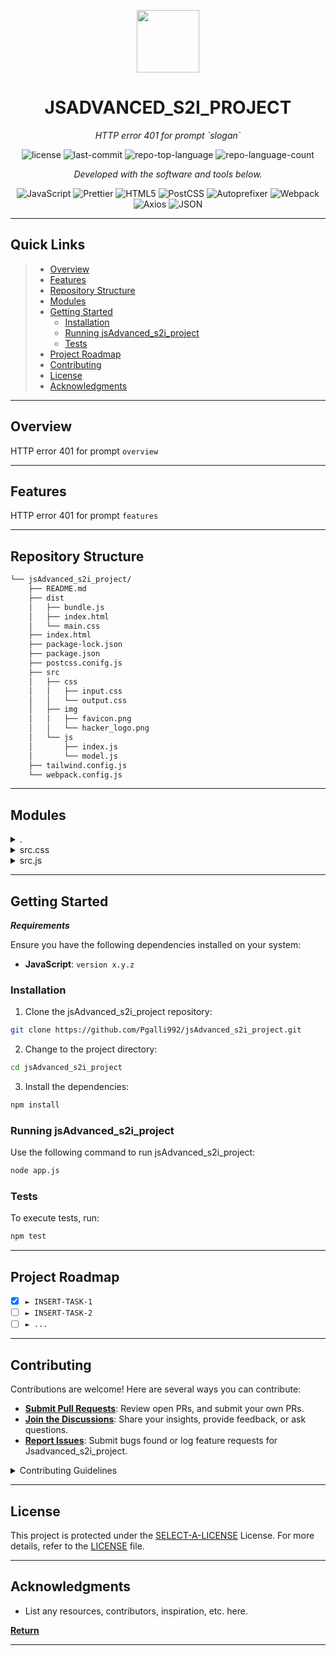 <p align="center">
  <img src="https://cdn-icons-png.flaticon.com/512/6295/6295417.png" width="100" />
</p>
<p align="center">
    <h1 align="center">JSADVANCED_S2I_PROJECT</h1>
</p>
<p align="center">
    <em>HTTP error 401 for prompt `slogan`</em>
</p>
<p align="center">
	<img src="https://img.shields.io/github/license/Pgalli992/jsAdvanced_s2i_project.git?style=flat&color=0080ff" alt="license">
	<img src="https://img.shields.io/github/last-commit/Pgalli992/jsAdvanced_s2i_project.git?style=flat&logo=git&logoColor=white&color=0080ff" alt="last-commit">
	<img src="https://img.shields.io/github/languages/top/Pgalli992/jsAdvanced_s2i_project.git?style=flat&color=0080ff" alt="repo-top-language">
	<img src="https://img.shields.io/github/languages/count/Pgalli992/jsAdvanced_s2i_project.git?style=flat&color=0080ff" alt="repo-language-count">
<p>
<p align="center">
		<em>Developed with the software and tools below.</em>
</p>
<p align="center">
	<img src="https://img.shields.io/badge/JavaScript-F7DF1E.svg?style=flat&logo=JavaScript&logoColor=black" alt="JavaScript">
	<img src="https://img.shields.io/badge/Prettier-F7B93E.svg?style=flat&logo=Prettier&logoColor=black" alt="Prettier">
	<img src="https://img.shields.io/badge/HTML5-E34F26.svg?style=flat&logo=HTML5&logoColor=white" alt="HTML5">
	<img src="https://img.shields.io/badge/PostCSS-DD3A0A.svg?style=flat&logo=PostCSS&logoColor=white" alt="PostCSS">
	<img src="https://img.shields.io/badge/Autoprefixer-DD3735.svg?style=flat&logo=Autoprefixer&logoColor=white" alt="Autoprefixer">
	<img src="https://img.shields.io/badge/Webpack-8DD6F9.svg?style=flat&logo=Webpack&logoColor=black" alt="Webpack">
	<img src="https://img.shields.io/badge/Axios-5A29E4.svg?style=flat&logo=Axios&logoColor=white" alt="Axios">
	<img src="https://img.shields.io/badge/JSON-000000.svg?style=flat&logo=JSON&logoColor=white" alt="JSON">
</p>
<hr>

## Quick Links

> - [ Overview](#-overview)
> - [ Features](#-features)
> - [ Repository Structure](#-repository-structure)
> - [ Modules](#-modules)
> - [ Getting Started](#-getting-started)
>   - [ Installation](#-installation)
>   - [ Running jsAdvanced_s2i_project](#-running-jsAdvanced_s2i_project)
>   - [ Tests](#-tests)
> - [ Project Roadmap](#-project-roadmap)
> - [ Contributing](#-contributing)
> - [ License](#-license)
> - [ Acknowledgments](#-acknowledgments)

---

## Overview

HTTP error 401 for prompt `overview`

---

## Features

HTTP error 401 for prompt `features`

---

## Repository Structure

```sh
└── jsAdvanced_s2i_project/
    ├── README.md
    ├── dist
    │   ├── bundle.js
    │   ├── index.html
    │   └── main.css
    ├── index.html
    ├── package-lock.json
    ├── package.json
    ├── postcss.conifg.js
    ├── src
    │   ├── css
    │   │   ├── input.css
    │   │   └── output.css
    │   ├── img
    │   │   ├── favicon.png
    │   │   └── hacker_logo.png
    │   └── js
    │       ├── index.js
    │       └── model.js
    ├── tailwind.config.js
    └── webpack.config.js
```

---

## Modules

<details closed><summary>.</summary>

| File                                                                                                         | Summary                                        |
| ------------------------------------------------------------------------------------------------------------ | ---------------------------------------------- |
| [index.html](https://github.com/Pgalli992/jsAdvanced_s2i_project.git/blob/master/index.html)                 | HTTP error 401 for prompt `index.html`         |
| [postcss.conifg.js](https://github.com/Pgalli992/jsAdvanced_s2i_project.git/blob/master/postcss.conifg.js)   | HTTP error 401 for prompt `postcss.conifg.js`  |
| [package.json](https://github.com/Pgalli992/jsAdvanced_s2i_project.git/blob/master/package.json)             | HTTP error 401 for prompt `package.json`       |
| [webpack.config.js](https://github.com/Pgalli992/jsAdvanced_s2i_project.git/blob/master/webpack.config.js)   | HTTP error 401 for prompt `webpack.config.js`  |
| [tailwind.config.js](https://github.com/Pgalli992/jsAdvanced_s2i_project.git/blob/master/tailwind.config.js) | HTTP error 401 for prompt `tailwind.config.js` |
| [package-lock.json](https://github.com/Pgalli992/jsAdvanced_s2i_project.git/blob/master/package-lock.json)   | HTTP error 401 for prompt `package-lock.json`  |

</details>

<details closed><summary>src.css</summary>

| File                                                                                                 | Summary                                        |
| ---------------------------------------------------------------------------------------------------- | ---------------------------------------------- |
| [output.css](https://github.com/Pgalli992/jsAdvanced_s2i_project.git/blob/master/src/css/output.css) | HTTP error 401 for prompt `src/css/output.css` |
| [input.css](https://github.com/Pgalli992/jsAdvanced_s2i_project.git/blob/master/src/css/input.css)   | HTTP error 401 for prompt `src/css/input.css`  |

</details>

<details closed><summary>src.js</summary>

| File                                                                                            | Summary                                     |
| ----------------------------------------------------------------------------------------------- | ------------------------------------------- |
| [model.js](https://github.com/Pgalli992/jsAdvanced_s2i_project.git/blob/master/src/js/model.js) | HTTP error 401 for prompt `src/js/model.js` |
| [index.js](https://github.com/Pgalli992/jsAdvanced_s2i_project.git/blob/master/src/js/index.js) | HTTP error 401 for prompt `src/js/index.js` |

</details>

---

## Getting Started

**_Requirements_**

Ensure you have the following dependencies installed on your system:

- **JavaScript**: `version x.y.z`

### Installation

1. Clone the jsAdvanced_s2i_project repository:

```sh
git clone https://github.com/Pgalli992/jsAdvanced_s2i_project.git
```

2. Change to the project directory:

```sh
cd jsAdvanced_s2i_project
```

3. Install the dependencies:

```sh
npm install
```

### Running jsAdvanced_s2i_project

Use the following command to run jsAdvanced_s2i_project:

```sh
node app.js
```

### Tests

To execute tests, run:

```sh
npm test
```

---

## Project Roadmap

- [x] `► INSERT-TASK-1`
- [ ] `► INSERT-TASK-2`
- [ ] `► ...`

---

## Contributing

Contributions are welcome! Here are several ways you can contribute:

- **[Submit Pull Requests](https://github.com/Pgalli992/jsAdvanced_s2i_project.git/blob/main/CONTRIBUTING.md)**: Review open PRs, and submit your own PRs.
- **[Join the Discussions](https://github.com/Pgalli992/jsAdvanced_s2i_project.git/discussions)**: Share your insights, provide feedback, or ask questions.
- **[Report Issues](https://github.com/Pgalli992/jsAdvanced_s2i_project.git/issues)**: Submit bugs found or log feature requests for Jsadvanced_s2i_project.

<details closed>
    <summary>Contributing Guidelines</summary>

1. **Fork the Repository**: Start by forking the project repository to your GitHub account.
2. **Clone Locally**: Clone the forked repository to your local machine using a Git client.
   ```sh
   git clone https://github.com/Pgalli992/jsAdvanced_s2i_project.git
   ```
3. **Create a New Branch**: Always work on a new branch, giving it a descriptive name.
   ```sh
   git checkout -b new-feature-x
   ```
4. **Make Your Changes**: Develop and test your changes locally.
5. **Commit Your Changes**: Commit with a clear message describing your updates.
   ```sh
   git commit -m 'Implemented new feature x.'
   ```
6. **Push to GitHub**: Push the changes to your forked repository.
   ```sh
   git push origin new-feature-x
   ```
7. **Submit a Pull Request**: Create a PR against the original project repository. Clearly describe the changes and their motivations.

Once your PR is reviewed and approved, it will be merged into the main branch.

</details>

---

## License

This project is protected under the [SELECT-A-LICENSE](https://choosealicense.com/licenses) License. For more details, refer to the [LICENSE](https://choosealicense.com/licenses/) file.

---

## Acknowledgments

- List any resources, contributors, inspiration, etc. here.

[**Return**](#-quick-links)

---
